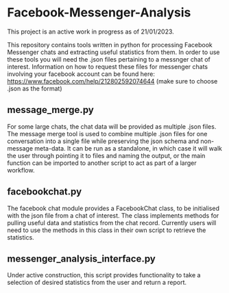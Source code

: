 # Facebook-Messenger-Analysis

This project is an active work in progress as of 21/01/2023.

This repository contains tools written in python for processing Facebook Messenger chats and extracting useful statistics from them. In order to use these tools you will need the .json files pertaining to a messnger chat of interest. 
Information on how to request these files for messenger chats involving your facebook account can be found here: https://www.facebook.com/help/212802592074644 (make sure to choose .json as the format)

## message_merge.py

For some large chats, the chat data will be provided as multiple .json files. The message merge tool is used to combine multiple .json files for one conversation into a single file while preserving the json schema and non-message meta-data. It can be run as a standalone, in which case it will walk the user through pointing it to files and naming the output, or the main function can be imported to another script to act as part of a larger workflow.

## facebookchat.py

The facebook chat module provides a FacebookChat class, to be initialised with the json file from a chat of interest. The class implements methods for pulling useful data and statistics from the chat record.
Currently users will need to use the methods in this class in their own script to retrieve the statistics.

## messenger_analysis_interface.py

Under active construction, this script provides functionality to take a selection of desired statistics from the user and return a report.